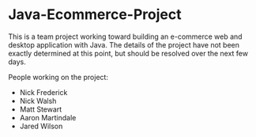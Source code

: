 # Java-Ecommerce-Project

This is a team project working toward building an e-commerce web and desktop application with Java. The details of the project have not been exactly determined at this point, but should be resolved over the next few days.

People working on the project:

* Nick Frederick
* Nick Walsh
* Matt Stewart
* Aaron Martindale
* Jared Wilson
